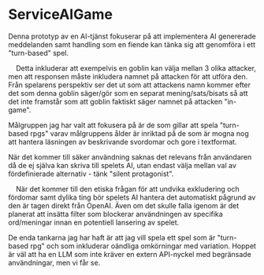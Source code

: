 # ServiceAIGame

Denna prototyp av en AI-tjänst fokuserar på att implementera AI genererade meddelanden samt handling som en fiende kan tänka sig att genomföra i ett "turn-based" spel.

&nbsp;&nbsp;&nbsp;&nbsp;Detta inkluderar att exempelvis en goblin kan välja mellan 3 olika attacker, men att responsen måste inkludera namnet på attacken för att utföra den. Från spelarens perspektiv ser det ut som att attackens namn kommer efter det som denna goblin säger/gör som en separat mening/sats/bisats så att det inte framstår som att goblin faktiskt säger namnet på attacken "in-game".

Målgruppen jag har valt att fokusera på är de som gillar att spela "turn-based rpgs" varav målgruppens ålder är inriktad på de som är mogna nog att hantera läsningen av beskrivande svordomar och gore i textformat.

När det kommer till säker användning saknas det relevans från användaren då de ej själva kan skriva till spelets AI, utan endast välja mellan val av fördefinierade alternativ - tänk "silent protagonist".

&nbsp;&nbsp;&nbsp;&nbsp;När det kommer till den etiska frågan för att undvika exkludering och fördomar samt dylika ting bör spelets AI hantera det automatiskt pågrund av den är tagen direkt från OpenAI. Även om det skulle falla igenom är det planerat att insätta filter som blockerar användningen av specifika ord/meningar innan en potentiell lansering av spelet.

De enda tankarna jag har haft är att jag vill spela ett spel som är "turn-based rpg" och som inkluderar oändliga omkörningar med variation. Hoppet är väl att ha en LLM som inte kräver en extern API-nyckel med begränsade användningar, men vi får se.
